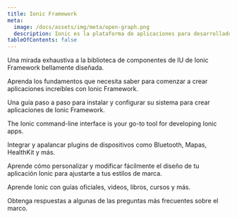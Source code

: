 ```yaml
---
title: Ionic Framework
meta:
  image: /docs/assets/img/meta/open-graph.png
  description: Ionic es la plataforma de aplicaciones para desarrolladores web. Cree increíbles aplicaciones móviles, web y de escritorio, todo con una base de código compartido y estándares web abiertos
tableOfContents: false
---
```


<docs-cards> <docs-card header="Components" href="/docs/components" img="/docs/assets/icons/feature-guide-components-icon.png"> 

Una mirada exhaustiva a la biblioteca de componentes de IU de Ionic Framework bellamente diseñada.</docs-card>

<docs-card header="Introduction" href="/docs/intro" icon="/docs/assets/icons/guide-introduction-icon.png"> 

Aprenda los fundamentos que necesita saber para comenzar a crear aplicaciones increíbles con Ionic Framework.</docs-card>

<docs-card header="Installation" href="/docs/installation/cli" icon="/docs/assets/icons/guide-installation-icon.png"> 

Una guía paso a paso para instalar y configurar su sistema para crear aplicaciones de Ionic Framework.</docs-card>

<docs-card header="CLI" href="/docs/cli" icon="/docs/assets/icons/guide-cli-icon.png"> 

The Ionic command-line interface is your go-to tool for developing Ionic apps.</docs-card>

<docs-card header="Native APIs" href="/docs/native" icon="/docs/assets/icons/guide-nativeapis-icon.png"> 

Integrar y apalancar plugins de dispositivos como Bluetooth, Mapas, HealthKit y más.</docs-card>

<docs-card header="Theming" href="/docs/theming/basics" icon="/docs/assets/icons/guide-theming-icon.png"> 

Aprende cómo personalizar y modificar fácilmente el diseño de tu aplicación Ionic para ajustarte a tus estilos de marca.</docs-card>

<docs-card header="Resources" href="/docs/developer-resources/books" icon="/docs/assets/icons/guide-resources-icon.png"> 

Aprende Ionic con guías oficiales, videos, libros, cursos y más.</docs-card>

<docs-card header="FAQ" href="/docs/faq/glossary" icon="/docs/assets/icons/guide-faq-icon.png"> 

Obtenga respuestas a algunas de las preguntas más frecuentes sobre el marco.</docs-card> </docs-cards>